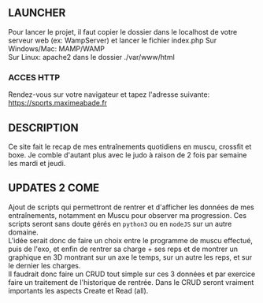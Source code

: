 ## LAUNCHER ##

Pour lancer le projet, il faut copier le dossier dans le localhost de votre serveur web (ex: WampServer) et lancer le fichier index.php
Sur Windows/Mac: MAMP/WAMP <br>
Sur Linux: apache2 dans le dossier ./var/www/html
### ACCES HTTP ###
Rendez-vous sur votre navigateur et tapez l'adresse suivante:
<a href="https://sports.maximeabade.fr">https://sports.maximeabade.fr</a>

## DESCRIPTION ##
Ce site fait le recap de mes entraînements quotidiens en muscu, crossfit et boxe. Je comble d'autant plus avec le judo à raison de 2 fois par semaine les mardi et jeudi. 


## UPDATES 2 COME ##
Ajout de scripts qui permettront de rentrer et d'afficher les données de mes entraînements, notamment en Muscu pour observer ma progression. Ces scripts seront sans doute gérés en <code>python3</code> ou  en <code>nodeJS</code> sur un autre domaine. <br> L'idée serait donc de faire un choix entre le programme de muscu effectué, puis de l'exo, et enfin de rentrer sa charge + ses reps et de montrer un graphique en 3D montrant sur un axe le temps, sur un autre les reps, et sur le dernier les charges. <br> Il faudrait donc faire un CRUD tout simple sur ces 3 données et par exercice faire un traitement de l'historique de rentrée. Dans le CRUD seront vraiment importants les aspects Create et Read (all). 
